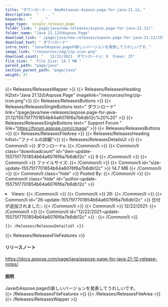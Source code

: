 ```yaml
---
title: "ダウンロード--- NewReleases-Aspose.page-for-java-21.12。" 
description:  "    . " 
keywords:  "    . " 
page_type:  single_release_page
folder_link: " page/java/new-releases/aspose.page-for-java-21.12/"
folder_name: "Java 21.12のAspose.Page"
download_link: " /page/java/new-releases/aspose.page-for-java-21.12/15575f7701854b64a6076f6a7b6db12c"
download_text: " ダウンロード"
intro_text: "JavaのAspose.pageの新しいバージョンを発表してうれしいです。"
image_link: "/resources/img/zip-icon.png"
download_count: "   12/22/2021  ダウンロードs: 9  Views: 25"
file_size: "  File Size: 14.7 MB "
parent_path: "page/java"
section_parent_path: "page/java"
weight: 47
---
```


{{< Releases/ReleasesWapper >}}
  {{< Releases/ReleasesHeading H2txt="Java 21.12のAspose.Page" imagelink="/resources/img/zip-icon.png">}}
  {{< Releases/ReleasesButtons >}}
    {{< Releases/ReleasesSingleButtons text=" ダウンロード" link="/page/java/new-releases/aspose.page-for-java-21.12/15575f7701854b64a6076f6a7b6db12c%20%20" >}}
    {{< Releases/ReleasesSingleButtons text=" Support Forum " link="https://forum.aspose.com/c/page" >}}
  {{< Releases/ReleasesButtons >}}
  {{< Releases/ReleasesFileArea >}}
    {{< Releases/ReleasesHeading h4txt="ファイルの詳細">}}
    {{< Releases/ReleasesDetailsUl >}}
            {{< Common/li  >}} ダウンロードs: {{< /Common/li >}} 
      {{< Common/li class="downloadcount" id="dwn-update-15575f7701854b64a6076f6a7b6db12c" >}} 9 {{< /Common/li >}} 
      {{< Common/li  >}} ファイルサイズ: {{< /Common/li >}} 
      {{< Common/li id="size-update-15575f7701854b64a6076f6a7b6db12c" >}} 14.7 MB {{< /Common/li >}} 
      {{< Common/li  class="hide" >}} Posted By: {{< /Common/li >}} 
      {{< Common/li class="hide" id="author-update-15575f7701854b64a6076f6a7b6db12c" >}} <li>Views: {{< /Common/li >}} 
      {{< Common/li  >}} 26: {{< /Common/li >}} 
      {{< Common/li id="26-update-15575f7701854b64a6076f6a7b6db12c" >}} 日付が追加されました:: {{< /Common/li >}} 
      {{< Common/li  >}} 12/22/2021: {{< /Common/li >}} 
      {{< Common/li id="12/22/2021-update-15575f7701854b64a6076f6a7b6db12c" >}} : {{< /Common/li >}} 

    {{< /Releases/ReleasesDetailsUl >}}

  {{< Releases/ReleasesFileFeatures >}}
      <h4>リリースノート</h4><div><a href="https://docs.aspose.com/page/java/aspose-page-for-java-21-12-release-notes/">https://docs.aspose.com/page/java/aspose-page-for-java-21-12-release-notes/</a></div><h4>説明</h4><div class="HTMLDescription">JavaのAspose.pageの新しいバージョンを発表してうれしいです。</div>
  {{< /Releases/ReleasesFileFeatures >}}
 {{< /Releases/ReleasesFileArea >}}
{{< /Releases/ReleasesWapper >}}


